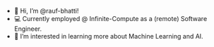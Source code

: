 - 👋 Hi, I’m @rauf-bhatti!
- 💻 Currently employed @ Infinite-Compute as a (remote) Software Engineer.
- 👀 I’m interested in learning more about Machine Learning and AI. 

<!---
rauf-bhatti/rauf-bhatti is a ✨ special ✨ repository because its `README.md` (this file) appears on your GitHub profile.
You can click the Preview link to take a look at your changes.
--->
